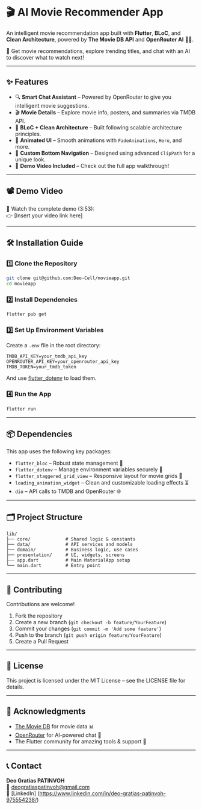 # 🎬 AI Movie Recommender App

An intelligent movie recommendation app built with **Flutter**, **BLoC**, and **Clean Architecture**, powered by **The Movie DB API** and **OpenRouter AI** 🤖🍿.

🚀 Get movie recommendations, explore trending titles, and chat with an AI to discover what to watch next!

---

## ✨ Features

- 🔍 **Smart Chat Assistant** – Powered by OpenRouter to give you intelligent movie suggestions.
- 🎬 **Movie Details** – Explore movie info, posters, and summaries via TMDB API.
- 🧠 **BLoC + Clean Architecture** – Built following scalable architecture principles.
- 🎨 **Animated UI** – Smooth animations with `FadeAnimations`, `Hero`, and more.
- 🧭 **Custom Bottom Navigation** – Designed using advanced `ClipPath` for a unique look.
- 🎥 **Demo Video Included** – Check out the full app walkthrough!

---

## 📽️ Demo Video

🎥 Watch the complete demo (3:53):  
👉 [Insert your video link here]

---

## 🛠 Installation Guide

### 1️⃣ Clone the Repository

```bash
git clone git@github.com:Deo-Cell/movieapp.git
cd movieapp
```

### 2️⃣ Install Dependencies

```bash
flutter pub get
```

### 3️⃣ Set Up Environment Variables

Create a `.env` file in the root directory:

```env
TMDB_API_KEY=your_tmdb_api_key
OPENROUTER_API_KEY=your_openrouter_api_key
TMDB_TOKEN=your_tmdb_token
```

And use [flutter_dotenv](https://pub.dev/packages/flutter_dotenv) to load them.

### 4️⃣ Run the App

```bash
flutter run
```

---

## 📦 Dependencies

This app uses the following key packages:

- `flutter_bloc` – Robust state management 🧩
- `flutter_dotenv` – Manage environment variables securely 🔐
- `flutter_staggered_grid_view` – Responsive layout for movie grids 🧱
- `loading_animation_widget` – Clean and customizable loading effects ⏳
- `dio` – API calls to TMDB and OpenRouter 🌐

---

## 🗂️ Project Structure

```
lib/
├── core/             # Shared logic & constants
├── data/             # API services and models
├── domain/           # Business logic, use cases
├── presentation/     # UI, widgets, screens
├── app.dart          # Main MaterialApp setup
└── main.dart         # Entry point
```

---

## 🤝 Contributing

Contributions are welcome!

1. Fork the repository
2. Create a new branch (`git checkout -b feature/YourFeature`)
3. Commit your changes (`git commit -m 'Add some feature'`)
4. Push to the branch (`git push origin feature/YourFeature`)
5. Create a Pull Request

---

## 📝 License

This project is licensed under the MIT License – see the LICENSE file for details.

---

## 🙏 Acknowledgments

- [The Movie DB](https://www.themoviedb.org/) for movie data 📊
- [OpenRouter](https://openrouter.ai/) for AI-powered chat 💬
- The Flutter community for amazing tools & support 🧡

---

## 📞 Contact

**Deo Gratias PATINVOH**  
📧 deogratiaspatinvoh@gmail.com  
🔗 [LinkedIn] (https://www.linkedin.com/in/deo-gratias-patinvoh-975554238/)